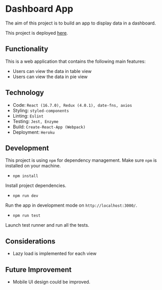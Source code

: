 # Dashboard App

The aim of this project is to build an app to display data in a dashboard.

This project is deployed [here](https://dashboard.heroku.com/apps/still-eyrie-50623).

## Functionality
This is a web application that contains the following main features:
- Users can view the data in table view
- Users can view the data in pie view

## Technology
- Code: `React (16.7.0), Redux (4.0.1), date-fns, axios`
- Styling: `styled-components`
- Linting: `Eslint`
- Testing: `Jest, Enzyme`
- Build: `Create-React-App (Webpack)`
- Deployment: `Heroku`

## Development
This project is using `npm` for dependency management.  Make sure `npm` is installed on your machine.

- `npm install` 

Install project dependencies.

- `npm run dev`

Run the app in development mode on `http://localhost:3000/`.

- `npm run test`

Launch test runner and run all the tests.

## Considerations
- Lazy load is implemented for each view

## Future Improvement
- Mobile UI design could be improved.
